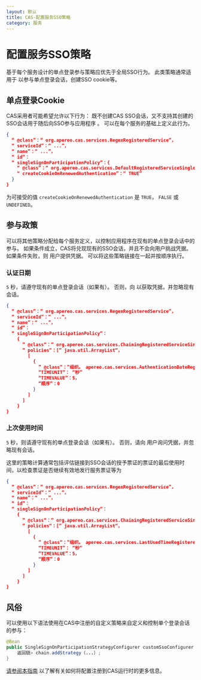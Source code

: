 ```yaml
---
layout: 默认
title: CAS-配置服务SSO策略
category: 服务
---
```


# 配置服务SSO策略

基于每个服务设计的单点登录参与策略应优先于全局SSO行为。 此类策略通常适用于 以参与单点登录会话，创建SSO cookie等。

## 单点登录Cookie

CAS采用者可能希望允许以下行为： 既不创建CAS SSO会话，又不支持其创建的SSO会话用于随后向SSO参与应用程序 。 可以在每个服务的基础上定义此行为。

```json
{
  “ @class”：“ org.apereo.cas.services.RegexRegisteredService”，
  “ serviceId”：“ ...”，
  “ name”：“ ...”，
  “ id”：
  “ singleSignOnParticipationPolicy”：{
    “ @class”：“ org.apereo.cas.services.DefaultRegisteredServiceSingleSignOnParticipationPolicy”，
    “ createCookieOnRenewedAuthentication”：“ TRUE”
  }
}
```

为可接受的值 `createCookieOnRenewedAuthentication` 是 `TRUE`， `FALSE` 或 `UNDEFINED`。

## 参与政策

可以将其他策略分配给每个服务定义，以控制应用程序在现有的单点登录会话中的参与。 如果条件成立，CAS将兑现现有的SSO会话，并且不会向用户挑战凭据。 如果条件失败，则 用户提供凭据。 可以将这些策略链接在一起并按顺序执行。

### 认证日期

`5` 秒，请遵守现有的单点登录会话（如果有）。 否则，向 以获取凭据，并忽略现有会话。

```json
{
  “ @class”：“ org.apereo.cas.services.RegexRegisteredService”，
  “ serviceId”：“ ...”，
  “ name”：“ ...”，
  “ id”：
  “ singleSignOnParticipationPolicy“：
    {
      ” @class“：” org.apereo.cas.services.ChainingRegisteredServiceSingleSignOnParticipationPolicy“，
      ” policies“：[” java.util.ArrayList“，
        [
          {
            ” @class“：”组织。 apereo.cas.services.AuthenticationDateRegisteredServiceSingleSignOnParticipationPolicy”，
            “TIMEUNIT”： “秒”
            “TIMEVALUE”：5，
            “顺序”：0
          }
        ]
      ]
    }
}
```

### 上次使用时间

`5` 秒，则请遵守现有的单点登录会话（如果有）。 否则，请向 用户询问凭据，并忽略现有会话。

这里的策略计算通常包括评估链接到SSO会话的授予票证的票证的最后使用时间，以检查票证是否继续有效地发行服务票证等为

```json
{
  “ @class”：“ org.apereo.cas.services.RegexRegisteredService”，
  “ serviceId”：“ ...”，
  “ name”：“ ...”，
  “ id”：
  “ singleSignOnParticipationPolicy“：
    {
      ” @class“：” org.apereo.cas.services.ChainingRegisteredServiceSingleSignOnParticipationPolicy“，
      ” policies“：[” java.util.ArrayList“，
        [
          {
            ” @class“：”组织。 apereo.cas.services.LastUsedTimeRegisteredServiceSingleSignOnParticipationPolicy”，
            “TIMEUNIT”： “秒”
            “TIMEVALUE”：5，
            “顺序”：0
          }
        ]
      ]
    }
}
```

## 风俗

可以使用以下语法使用在CAS中注册的自定义策略来自定义和控制单个登录会话的参与：

```java
@Bean
public SingleSignOnParticipationStrategyConfigurer customSsoConfigurer（）{
    返回链> chain.addStrategy（...）;
}
```

[请参阅本指南](../configuration/Configuration-Management-Extensions.html) 以了解有关如何将配置注册到CAS运行时的更多信息。

